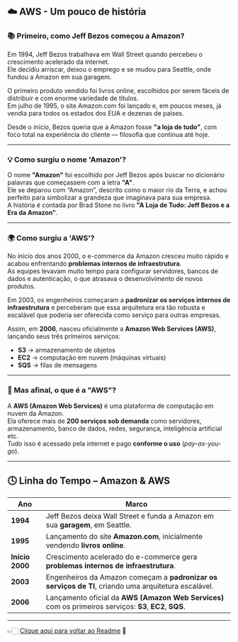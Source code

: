 ## ☁️ AWS - Um pouco de história

### 📚 Primeiro, como Jeff Bezos começou a Amazon?  

Em 1994, Jeff Bezos trabalhava em Wall Street quando percebeu o crescimento acelerado da internet.  
Ele decidiu arriscar, deixou o emprego e se mudou para Seattle, onde fundou a Amazon em sua garagem.  

O primeiro produto vendido foi livros online, escolhidos por serem fáceis de distribuir e com enorme variedade de títulos.  
Em julho de 1995, o site Amazon.com foi lançado e, em poucos meses, já vendia para todos os estados dos EUA e dezenas de países.  

Desde o início, Bezos queria que a Amazon fosse **"a loja de tudo"**, com foco total na experiência do cliente — filosofia que continua até hoje.

---

### 💡 Como surgiu o nome **'Amazon'**?

O nome **"Amazon"** foi escolhido por Jeff Bezos após buscar no dicionário palavras que começassem com a letra **"A"**.  
Ele se deparou com “Amazon”, descrito como o maior rio da Terra, e achou perfeito para simbolizar a grandeza que imaginava para sua empresa.  
A história é contada por Brad Stone no livro **"A Loja de Tudo: Jeff Bezos e a Era da Amazon"**.  

---

### 🌍 Como surgiu a **'AWS'**?

No início dos anos 2000, o e-commerce da Amazon cresceu muito rápido e acabou enfrentando **problemas internos de infraestrutura**.  
As equipes levavam muito tempo para configurar servidores, bancos de dados e autenticação, o que atrasava o desenvolvimento de novos produtos.  

Em 2003, os engenheiros começaram a **padronizar os serviços internos de infraestrutura** e perceberam que essa arquitetura era tão robusta e escalável que poderia ser oferecida como serviço para outras empresas.

Assim, em **2006**, nasceu oficialmente a **Amazon Web Services (AWS)**, lançando seus três primeiros serviços:  
- **S3** → armazenamento de objetos  
- **EC2** → computação em nuvem (máquinas virtuais)  
- **SQS** → filas de mensagens  

---

### 📌 Mas afinal, o que é a **"AWS"**?

A **AWS (Amazon Web Services)** é uma plataforma de computação em nuvem da Amazon.  
Ela oferece mais de **200 serviços sob demanda** como servidores, armazenamento, banco de dados, redes, segurança, inteligência artificial etc.  
Tudo isso é acessado pela internet e pago **conforme o uso** (*pay-as-you-go*).

---

## 🕓 Linha do Tempo – Amazon & AWS

| Ano              | Marco                                                                 |
|------------------|----------------------------------------------------------------------|
| **1994**         | Jeff Bezos deixa Wall Street e funda a Amazon em sua **garagem**, em Seattle. |
| **1995**         | Lançamento do site **Amazon.com**, inicialmente vendendo **livros online**. |
| **Início 2000**  | Crescimento acelerado do e-commerce gera **problemas internos de infraestrutura**. |
| **2003**         | Engenheiros da Amazon começam a **padronizar os serviços de TI**, criando uma arquitetura escalável. |
| **2006**         | Lançamento oficial da **AWS (Amazon Web Services)** com os primeiros serviços: **S3**, **EC2**, **SQS**. |

---

👉🏻 [Clique aqui para voltar ao Readme](https://github.com/DrikaDev/Estudando-AWS-Cloud-Practitioner/blob/main/README.md) 📒
